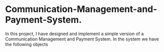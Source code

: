 # Communication-Management-and-Payment-System.
In this project, I have designed and implement a simple version of a  Communication Management and Payment System. In the system  we have the following objects
